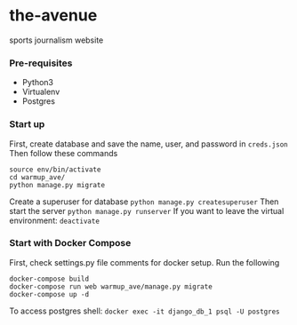# the-avenue
sports journalism website

### Pre-requisites
- Python3
- Virtualenv
- Postgres


### Start up
First, create database and save the name, user, and password in `creds.json`
Then follow these commands
```
source env/bin/activate
cd warmup_ave/
python manage.py migrate
```
Create a superuser for database 
`python manage.py createsuperuser`
Then start the server
`python manage.py runserver`
If you want to leave the virtual environment: `deactivate`

### Start with Docker Compose
First, check settings.py file comments for docker setup.
Run the following
```
docker-compose build
docker-compose run web warmup_ave/manage.py migrate
docker-compose up -d
```
To access postgres shell:
`docker exec -it django_db_1 psql -U postgres`
